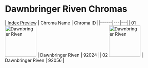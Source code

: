 # Dawnbringer Riven Chromas

| Index  Preview | Chroma Name | Chroma ID ||------|---|---|| 01  <img src='https://raw.communitydragon.org/latest/plugins/rcp-be-lol-game-data/global/default/v1/champion-chroma-images/92/92024.png' alt='Dawnbringer Riven' width='100'> | Dawnbringer Riven | 92024 || 02  <img src='https://raw.communitydragon.org/latest/plugins/rcp-be-lol-game-data/global/default/v1/champion-chroma-images/92/92056.png' alt='Dawnbringer Riven' width='100'> | Dawnbringer Riven | 92056 |